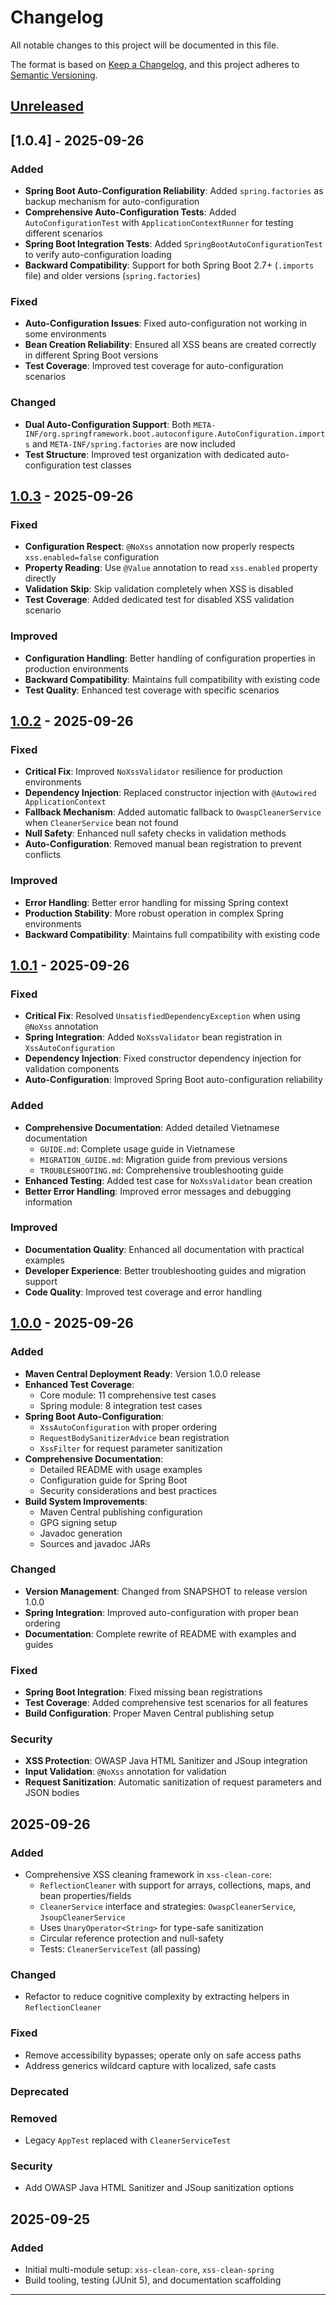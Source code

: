 # Changelog

All notable changes to this project will be documented in this file.

The format is based on [Keep a Changelog](https://keepachangelog.com/en/1.0.0/),
and this project adheres to [Semantic Versioning](https://semver.org/spec/v2.0.0.html).

## [Unreleased]

## [1.0.4] - 2025-09-26

### Added

- **Spring Boot Auto-Configuration Reliability**: Added `spring.factories` as backup mechanism for auto-configuration
- **Comprehensive Auto-Configuration Tests**: Added `AutoConfigurationTest` with `ApplicationContextRunner` for testing different scenarios
- **Spring Boot Integration Tests**: Added `SpringBootAutoConfigurationTest` to verify auto-configuration loading
- **Backward Compatibility**: Support for both Spring Boot 2.7+ (`.imports` file) and older versions (`spring.factories`)

### Fixed

- **Auto-Configuration Issues**: Fixed auto-configuration not working in some environments
- **Bean Creation Reliability**: Ensured all XSS beans are created correctly in different Spring Boot versions
- **Test Coverage**: Improved test coverage for auto-configuration scenarios

### Changed

- **Dual Auto-Configuration Support**: Both `META-INF/org.springframework.boot.autoconfigure.AutoConfiguration.imports` and `META-INF/spring.factories` are now included
- **Test Structure**: Improved test organization with dedicated auto-configuration test classes

## [1.0.3] - 2025-09-26

### Fixed

- **Configuration Respect**: `@NoXss` annotation now properly respects `xss.enabled=false` configuration
- **Property Reading**: Use `@Value` annotation to read `xss.enabled` property directly
- **Validation Skip**: Skip validation completely when XSS is disabled
- **Test Coverage**: Added dedicated test for disabled XSS validation scenario

### Improved

- **Configuration Handling**: Better handling of configuration properties in production environments
- **Backward Compatibility**: Maintains full compatibility with existing code
- **Test Quality**: Enhanced test coverage with specific scenarios

## [1.0.2] - 2025-09-26

### Fixed

- **Critical Fix**: Improved `NoXssValidator` resilience for production environments
- **Dependency Injection**: Replaced constructor injection with `@Autowired ApplicationContext`
- **Fallback Mechanism**: Added automatic fallback to `OwaspCleanerService` when `CleanerService` bean not found
- **Null Safety**: Enhanced null safety checks in validation methods
- **Auto-Configuration**: Removed manual bean registration to prevent conflicts

### Improved

- **Error Handling**: Better error handling for missing Spring context
- **Production Stability**: More robust operation in complex Spring environments
- **Backward Compatibility**: Maintains full compatibility with existing code

## [1.0.1] - 2025-09-26

### Fixed

- **Critical Fix**: Resolved `UnsatisfiedDependencyException` when using `@NoXss` annotation
- **Spring Integration**: Added `NoXssValidator` bean registration in `XssAutoConfiguration`
- **Dependency Injection**: Fixed constructor dependency injection for validation components
- **Auto-Configuration**: Improved Spring Boot auto-configuration reliability

### Added

- **Comprehensive Documentation**: Added detailed Vietnamese documentation
  - `GUIDE.md`: Complete usage guide in Vietnamese
  - `MIGRATION_GUIDE.md`: Migration guide from previous versions
  - `TROUBLESHOOTING.md`: Comprehensive troubleshooting guide
- **Enhanced Testing**: Added test case for `NoXssValidator` bean creation
- **Better Error Handling**: Improved error messages and debugging information

### Improved

- **Documentation Quality**: Enhanced all documentation with practical examples
- **Developer Experience**: Better troubleshooting guides and migration support
- **Code Quality**: Improved test coverage and error handling

## [1.0.0] - 2025-09-26

### Added

- **Maven Central Deployment Ready**: Version 1.0.0 release
- **Enhanced Test Coverage**: 
  - Core module: 11 comprehensive test cases
  - Spring module: 8 integration test cases
- **Spring Boot Auto-Configuration**:
  - `XssAutoConfiguration` with proper ordering
  - `RequestBodySanitizerAdvice` bean registration
  - `XssFilter` for request parameter sanitization
- **Comprehensive Documentation**:
  - Detailed README with usage examples
  - Configuration guide for Spring Boot
  - Security considerations and best practices
- **Build System Improvements**:
  - Maven Central publishing configuration
  - GPG signing setup
  - Javadoc generation
  - Sources and javadoc JARs

### Changed

- **Version Management**: Changed from SNAPSHOT to release version 1.0.0
- **Spring Integration**: Improved auto-configuration with proper bean ordering
- **Documentation**: Complete rewrite of README with examples and guides

### Fixed

- **Spring Boot Integration**: Fixed missing bean registrations
- **Test Coverage**: Added comprehensive test scenarios for all features
- **Build Configuration**: Proper Maven Central publishing setup

### Security

- **XSS Protection**: OWASP Java HTML Sanitizer and JSoup integration
- **Input Validation**: `@NoXss` annotation for validation
- **Request Sanitization**: Automatic sanitization of request parameters and JSON bodies

## 2025-09-26

### Added

- Comprehensive XSS cleaning framework in `xss-clean-core`:
  - `ReflectionCleaner` with support for arrays, collections, maps, and bean properties/fields
  - `CleanerService` interface and strategies: `OwaspCleanerService`, `JsoupCleanerService`
  - Uses `UnaryOperator<String>` for type-safe sanitization
  - Circular reference protection and null-safety
  - Tests: `CleanerServiceTest` (all passing)

### Changed

- Refactor to reduce cognitive complexity by extracting helpers in `ReflectionCleaner`

### Fixed

- Remove accessibility bypasses; operate only on safe access paths
- Address generics wildcard capture with localized, safe casts

### Deprecated

### Removed

- Legacy `AppTest` replaced with `CleanerServiceTest`

### Security

- Add OWASP Java HTML Sanitizer and JSoup sanitization options

## 2025-09-25

### Added

- Initial multi-module setup: `xss-clean-core`, `xss-clean-spring`
- Build tooling, testing (JUnit 5), and documentation scaffolding

---

[Unreleased]: https://github.com/haiphamcoder/xss-clean/compare/v1.0.3...HEAD
[1.0.3]: https://github.com/haiphamcoder/xss-clean/compare/v1.0.2...v1.0.3
[1.0.2]: https://github.com/haiphamcoder/xss-clean/compare/v1.0.1...v1.0.2
[1.0.1]: https://github.com/haiphamcoder/xss-clean/compare/v1.0.0...v1.0.1
[1.0.0]: https://github.com/haiphamcoder/xss-clean/compare/v0.1.0...v1.0.0
